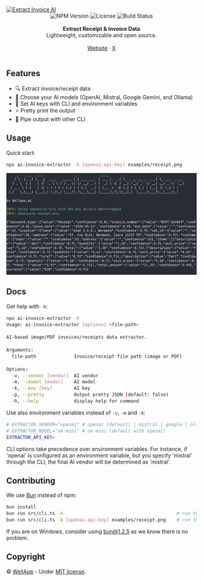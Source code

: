 <a href="https://wellapp.ai/">
    <img alt="Extract Invoice AI" src="https://github.com/wellapp/extract-invoice-ai/raw/main/assets/header.png" />
</a>

<div align="center">
    <img src="https://img.shields.io/npm/v/ai-invoice-extractor" alt="NPM Version" />
    <img src="https://img.shields.io/github/license/wellapp-ai/well" alt="License" />
    <img src="https://img.shields.io/github/actions/workflow/status/wellapp-ai/well/ai-invoice-extractor-ci" alt="Build Status">
</a>
</div>
<br />
<div align="center"><strong>Extract Receipt & Invoice Data</strong></div>
<div align="center"> Lightweight, customizable and open source.</div>
<br />
<div align="center">
<a href="https://">Website</a> 
<span> · </span>
<a href="https://">X</a>
</div>

<br />

## Features

- 🔍 Extract invoice/receipt data
- 🧠 Choose your AI models (OpenAI, Mistral, Google Gemini, and Ollama)
- 🔧 Set AI keys with CLI and environment variables
- ⭐ Pretty print the output
- 🔄 Pipe output with other CLI

## Usage

Quick start:

```sh
npx ai-invoice-extractor -k [openai-api-key] examples/receipt.png
```

<div align="left">
    <img alt="CLI Result" src="./assets/cli-result.png" />
</div>

## Docs

Get help with `-h`:

```sh
npx ai-invoice-extractor -h 
Usage: ai-invoice-extractor [options] <file-path>

AI-based image/PDF invoices/receipts data extractor.

Arguments:
  file-path              Invoice/receipt file path (image or PDF)

Options:
  -v, --vendor [vendor]  AI vendor
  -m, --model [model]    AI model
  -k, --key [key]        AI key
  -p, --pretty           Output pretty JSON (default: false)
  -h, --help             display help for command
```

Use also environment variables instead of `-v`, `-m` and `-k`:
```sh
# EXTRACTOR_VENDOR="openai" # openai (default) | mistral | google | ollama
# EXTRACTOR_MODEL="o4-mini" # o4-mini (default with openai)
EXTRACTOR_API_KEY=
```

CLI options take precedence over environment variables. For instance, if 'openai' is configured as an environment variable, but you specify 'mistral' through the CLI, the final AI vendor will be determined as 'mistral'.

## Contributing 

We use [Bun](https://bun.sh/) instead of npm:

```sh
bun install
bun run src/cli.ts -h                                          # run the CLI and get help
bun run src/cli.ts -k [openai-api-key] examples/receipt.png    # run the CLI and get invoice data with openai
```

If you are on Windows, consider using bun@1.2.5 as we know there is no problem.

## Copyright

&copy; [WellApp][wellapp] - Under [MIT license][license].

[wellapp]: https://wellapp.ai/
[license]: ./LICENSE
